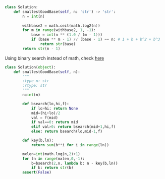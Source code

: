 

```python
class Solution:
    def smallestGoodBase(self, n: 'str') -> 'str':
        n = int(n)
        
        withbase2 = math.ceil(math.log2(n))
        for m in range(withbase2, 1, -1):
            base = int(n ** (1.0 / (m - 1)))
            if (base ** m - 1) // (base - 1) == n: # 1 + b + b^2 + b^3 + ... + b^(m - 1)
                return str(base)
        return str(n - 1)

```


Using binary search instead of math, check [here](https://leetcode.com/problems/smallest-good-base/discuss/112123/Simple-iterative-binary-search-no-math-tricks-O(log(N)2))

```python
class Solution(object):
    def smallestGoodBase(self, n):
        """
        :type n: str
        :rtype: str
        """
        n=int(n)

        def bsearch(lo,hi,f):
            if lo>hi: return None
            mid=(hi+lo)/2
            val = f(mid)
            if val==0: return mid
            elif val>0: return bsearch(mid+1,hi,f)
            else: return bsearch(lo,mid-1,f)

        def key(b,ln):
            return sum(b**i for i in range(ln))

        mxlen=int(math.log(n,2)+1)
        for ln in range(mxlen,0,-1):
            b=bsearch(2,n, lambda b: n - key(b,ln))
            if b: return str(b)
        assert(False)
 ```